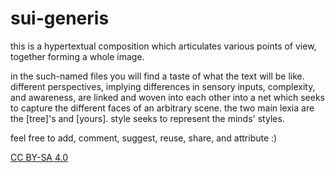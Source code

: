 # sui-generis
this is a hypertextual composition which articulates various points of view, together forming a whole image.

in the such-named files you will find a taste of what the text will be like. different perspectives, implying differences in sensory inputs, complexity, and awareness, are linked and woven into each other into a net which seeks to capture the different faces of an arbitrary scene.
the two main lexia are the [tree]'s and [yours].
style seeks to represent the minds' styles.

feel free to add, comment, suggest, reuse, share, and attribute :)

[CC BY-SA 4.0](https://creativecommons.org/licenses/by-sa/4.0/)
